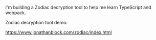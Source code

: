 I'm building a Zodiac decryption tool to help me learn TypeScript and webpack.

Zodiac decryption tool demo:

https://www.jonathanblock.com/zodiac/index.html
